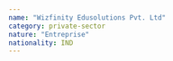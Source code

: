 ```yaml
---
name: "Wizfinity Edusolutions Pvt. Ltd"
category: private-sector
nature: "Entreprise"
nationality: IND
---
```

